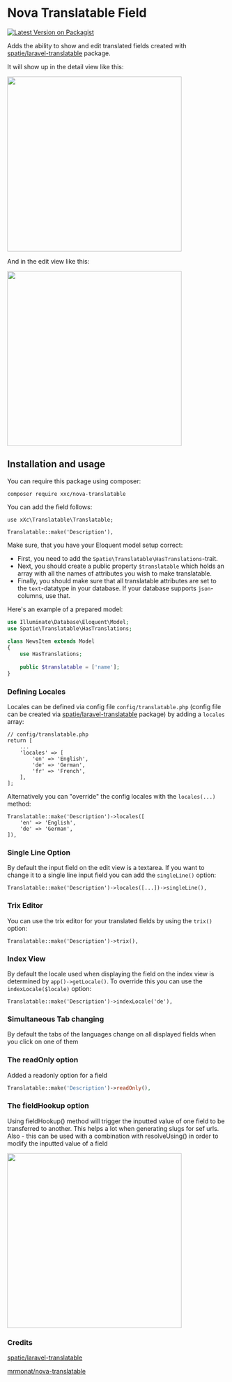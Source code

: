 # Nova Translatable Field
[![Latest Version on Packagist](https://img.shields.io/packagist/v/xxaxxo/nova-translatable.svg?style=flat-square)](https://packagist.org/packages/xxaxxo/nova-translatable)

Adds the ability to show and edit translated fields created with [spatie/laravel-translatable](https://github.com/spatie/laravel-translatable) package.

It will show up in the detail view like this:

<img width="400" src="https://raw.githubusercontent.com/xxaxxo/nova-translatable/master/nova-spatie-translatable-details.png">

And in the edit view like this:

<img width="400" src="https://raw.githubusercontent.com/xxaxxo/nova-translatable/master/nova-spatie-translatable-edit.png">

## Installation and usage
You can require this package using composer:

```
composer require xxc/nova-translatable
```

You can add the field follows:

```
use xXc\Translatable\Translatable;

Translatable::make('Description'),
```

Make sure, that you have your Eloquent model setup correct:

- First, you need to add the `Spatie\Translatable\HasTranslations`-trait.
- Next, you should create a public property `$translatable` which holds an array with all the names of attributes you wish to make translatable.
- Finally, you should make sure that all translatable attributes are set to the `text`-datatype in your database. If your database supports `json`-columns, use that.

Here's an example of a prepared model:

``` php
use Illuminate\Database\Eloquent\Model;
use Spatie\Translatable\HasTranslations;

class NewsItem extends Model
{
    use HasTranslations;
    
    public $translatable = ['name'];
}
```


### Defining Locales
Locales can be defined via config file ```config/translatable.php``` (config file can be created via [spatie/laravel-translatable](https://github.com/spatie/laravel-translatable#installation) package) by adding a ```locales``` array:

```
// config/translatable.php
return [
    ...
    'locales' => [
        'en' => 'English',
        'de' => 'German',
        'fr' => 'French',
    ],
];
```

Alternatively you can "override" the config locales with the ```locales(...)``` method:

```
Translatable::make('Description')->locales([
    'en' => 'English',
    'de' => 'German',
]),
```

### Single Line Option
By default the input field on the edit view is a textarea. If you want to change it to a single line input field you can add the ```singleLine()``` option:

```
Translatable::make('Description')->locales([...])->singleLine(),
```

### Trix Editor
You can use the trix editor for your translated fields by using the ```trix()``` option:

```
Translatable::make('Description')->trix(),
```

### Index View
By default the locale used when displaying the field on the index view is determined by ```app()->getLocale()```. To override this you can use the ```indexLocale($locale)``` option:

```
Translatable::make('Description')->indexLocale('de'),
```

### Simultaneous Tab changing
By default the tabs of the languages change on all displayed fields when you click on one of them

### The readOnly option
Added a readonly option for a field

```php
Translatable::make('Description')->readOnly(),
```

### The fieldHookup option
Using fieldHookup() method will trigger the inputted value of one field to be transferred to another.
This helps a lot when generating slugs for sef urls. Also - this can be used with a combination with resolveUsing() in order to modify the inputted value of a field


<img width="400" src="https://raw.githubusercontent.com/xxaxxo/nova-translatable/master/nova-slug-demo.gif">


### Credits
[spatie/laravel-translatable](https://github.com/spatie/laravel-translatable) 

[mrmonat/nova-translatable](https://github.com/mrmonat/nova-translatable)

